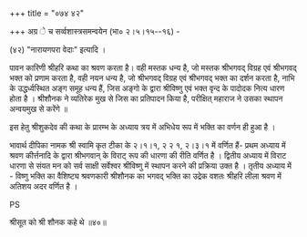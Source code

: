 +++
title = "०७४ ४२"

+++
अग्र े च सर्व्वशास्त्रसमन्वयेन (भा० २।५।१५--१६) - 

(४२) "नारायणपरा वेदाः" इत्यादि । 

पावन कारिणी श्रीहरि कथा का श्रवण करता है। वही मस्तक धन्य है, जो मस्तक श्रीभगवद् विग्रह एवं श्रीभगवद् भक्त को प्रणाम करता है, वही नयन धन्य है, जो श्रीभगवद् विग्रह एवं श्रीभगवद् भक्त का दर्शन करता है, नाभि के उद्धर्ध्वस्थित अङ्ग समूह धन्य हैं, जिस अङ्गो के द्वारा श्रीविष्णु एवं भक्त वृन्द के पादोदक नित्य धारण होता है । श्रीशौनक ने व्यतिरेक मुख से जिस का प्रतिपादन किया है, परीक्षित् महाराज ने उसका स्थापन अन्वयमुख से करेंगे ॥ 

इस हेतु श्रीशुकदेव की कथा के प्रारम्भ के अध्याय त्रय में अभिधेय रूप में भक्ति का वर्णन ही हुआ है । 

भावार्थ दीपिका नामक श्री स्वामि कृत टीका के २।१।१, २ २ १, २।३।१ में वर्णित हैं- प्रथम अध्याय में श्रवण कीर्त्तनादि के द्वारा श्रीभगवान् के विराट् रूप की धारणा की रीति वर्णित है । द्वितीय अध्याय में विराट धारणा से संयत मन को सर्व साक्षी सर्वेश्वर श्रीविष्णु में स्थापन करने की प्रक्रिया उक्त है । तृतीय अध्याय में - विष्णु भक्ति का वैशिष्ट्य श्रवणकारी श्रीशौनक का भगवद् भक्ति का उद्रेक वशतः श्रीहरि लीला श्रवण में अतिशय अदर वर्णित है । 

PS 

श्रीसूत को श्री शौनक कहे थे ॥४०॥ 

